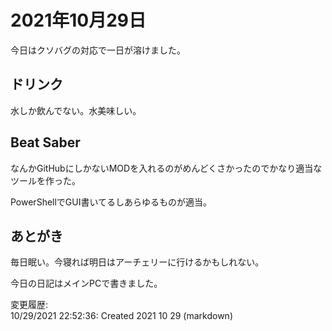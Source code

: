 # 2021年10月29日

今日はクソバグの対応で一日が溶けました。

## ドリンク

水しか飲んでない。水美味しい。

## Beat Saber

なんかGitHubにしかないMODを入れるのがめんどくさかったのでかなり適当なツールを作った。

PowerShellでGUI書いてるしあらゆるものが適当。

## あとがき

毎日眠い。今寝れば明日はアーチェリーに行けるかもしれない。

今日の日記はメインPCで書きました。

変更履歴:  
10/29/2021 22:52:36: Created 2021 10 29 (markdown)  
